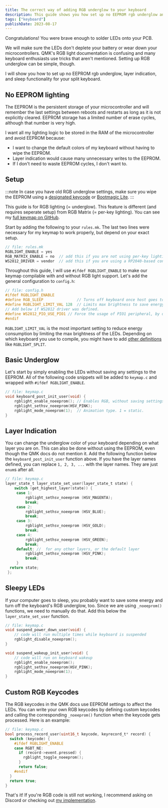 ```yaml
---
title: The correct way of adding RGB underglow to your keyboard
description: This guide shows you how set up no EEPROM rgb underglow and layer indication for your split keyboard.
tags: ["keyboard"]
publishDate: 2023-08-17
---
```


Congratulations! You were brave enough to solder LEDs onto your PCB.

We will make sure the LEDs don't deplete your battery or wear down your microcontrollers. QMK's RGB light documentation is confusing and many keyboard enthusiasts use tricks that aren't mentioned. Setting up RGB underglow can be simple, though.

I will show you how to set up no EEPROM rgb underglow, layer indication, and sleep functionality for your split keyboard.

## No EEPROM lighting

The EEPROM is the persistent storage of your microcontroller and will remember the last settings between reboots and restarts as long as it is not explicitly cleared. EEPROM storage has a limited number of erase cycles, although that number is very high.

I want all my lighting logic to be stored in the RAM of the microcontroller and avoid EEPROM because:

- I want to change the default colors of my keyboard without having to wipe the EEPROM.
- Layer indication would cause many unnecessary writes to the EEPROM.
- If I don't need to waste EEPROM cycles, I don't want to.

## Setup

:::note
In case you have old RGB underglow settings, make sure you wipe the EEPROM using a [designated keycode](https://docs.qmk.fm/#/keycodes?id=quantum-keycodes) or [Bootmagic Lite](https://docs.qmk.fm/#/feature_bootmagic?id=bootmagic-lite).
:::

This guide is for RGB lighting (= underglow). This feature is different (and requires seperate setup) from RGB Matrix (= per-key lighting). You can see my [full keymap on GitHub](https://github.com/ratoru/qmk_keymap).

Start by adding the following to your `rules.mk`. The last two lines were necessary for my keymap to work properly, but depend on your exact setup.

```c
// file: rules.mk
RGBLIGHT_ENABLE = yes
RGB_MATRIX_ENABLE = no  // add this if you are not using per-key lighting.
WS2812_DRIVER = vendor  // add this if you are using a RP2040-based controller.
```

Throughout this guide, I will use `#ifdef RGBLIGHT_ENABLE` to make our keymap compilable with and without RGB light support. Let's add the general configuration to `config.h`:

```c
// file: config.h
#ifdef RGBLIGHT_ENABLE
#define RGB_SLEEP               // Turns off keyboard once host goes to sleep.
#define RGBLIGHT_LIMIT_VAL 128  // Limits max brightness to save energy.
// Add below if WS2812 driver was defined.
#define WS2812_PIO_USE_PIO1 // Force the usage of PIO1 peripheral, by default the WS2812 implementation uses the PIO0 peripheral
#endif
```

`RGBLIGHT_LIMIT_VAL` is the most important setting to reduce energy consumption by limiting the max brightness of the LEDs. Depending on which keyboard you use to compile, you might have to add [other definitions](https://docs.qmk.fm/#/feature_rgblight?id=configuration) like `RGBLIGHT_SPLIT`.

## Basic Underglow

Let's start by simply enabling the LEDs without saving any settings to the EEPROM. All of the following code snippets will be added to `keymap.c` and wrapped with `#ifdef RGBLIGHT_ENABLE`.

```c
// file: keymap.c
void keyboard_post_init_user(void) {
    rgblight_enable_noeeprom(); // Enables RGB, without saving settings.
    rgblight_sethsv_noeeprom(HSV_PINK);
    rgblight_mode_noeeprom(1);  // Animation type. 1 = static.
}
```

## Layer Indication

You can change the underglow color of your keyboard depending on what layer you are on. This can also be done without using the EEPROM, even though the QMK docs do not mention it. Add the following function below the `keyboard_post_init_user` function above. If you have the layer names defined, you can replace `1, 2, 3, ...` with the layer names. They are just `enum`s after all.

```c
// file: keymap.c
layer_state_t layer_state_set_user(layer_state_t state) {
    switch (get_highest_layer(state)) {
     case 1:
         rgblight_sethsv_noeeprom (HSV_MAGENTA);
         break;
     case 2:
         rgblight_sethsv_noeeprom (HSV_BLUE);
         break;
     case 3:
         rgblight_sethsv_noeeprom (HSV_GOLD);
         break;
     case 4:
         rgblight_sethsv_noeeprom (HSV_GREEN);
         break;
     default: //  for any other layers, or the default layer
         rgblight_sethsv_noeeprom (HSV_PINK);
         break;
     }
  return state;
 };
```

## Sleepy LEDs

If your computer goes to sleep, you probably want to save some energy and turn off the keyboard's RGB underglow, too. Since we are using `_noeeprom()` functions, we need to manually do that. Add this below the `layer_state_set_user` function.

```c
// file: keymap.c
void suspend_power_down_user(void) {
    // code will run multiple times while keyboard is suspended
    rgblight_disable_noeeprom();
}

void suspend_wakeup_init_user(void) {
    // code will run on keyboard wakeup
    rgblight_enable_noeeprom();
    rgblight_sethsv_noeeprom(HSV_PINK);
    rgblight_mode_noeeprom(1);
}
```

## Custom RGB Keycodes

The RGB keycodes in the QMK docs use EEPROM settings to affect the LEDs. You can write your own RGB keycodes by defining custom keycodes and calling the corresponding `_noeeprom()` function when the keycode gets processed. Here is an example:

```c
// file: keymap.c
bool process_record_user(uint16_t keycode, keyrecord_t* record) {
  switch (keycode) {
    #ifdef RGBLIGHT_ENABLE
    case RGBT_NE:
      if (record->event.pressed) {
        rgblight_toggle_noeeprom();
      }
      return false;
    #endif
  }
  return true;
}
```

That's it! If you're RGB code is still not working, I recommend asking on Discord or checking out [my implementation](https://github.com/ratoru/qmk_keymap).

